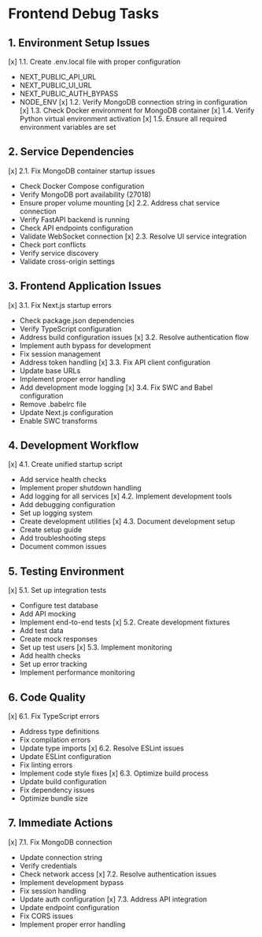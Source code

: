 # Frontend Debug Tasks

## 1. Environment Setup Issues
[x] 1.1. Create .env.local file with proper configuration
  - NEXT_PUBLIC_API_URL
  - NEXT_PUBLIC_UI_URL
  - NEXT_PUBLIC_AUTH_BYPASS
  - NODE_ENV
[x] 1.2. Verify MongoDB connection string in configuration
[x] 1.3. Check Docker environment for MongoDB container
[x] 1.4. Verify Python virtual environment activation
[x] 1.5. Ensure all required environment variables are set

## 2. Service Dependencies
[x] 2.1. Fix MongoDB container startup issues
  - Check Docker Compose configuration
  - Verify MongoDB port availability (27018)
  - Ensure proper volume mounting
[x] 2.2. Address chat service connection
  - Verify FastAPI backend is running
  - Check API endpoints configuration
  - Validate WebSocket connection
[x] 2.3. Resolve UI service integration
  - Check port conflicts
  - Verify service discovery
  - Validate cross-origin settings

## 3. Frontend Application Issues
[x] 3.1. Fix Next.js startup errors
  - Check package.json dependencies
  - Verify TypeScript configuration
  - Address build configuration issues
[x] 3.2. Resolve authentication flow
  - Implement auth bypass for development
  - Fix session management
  - Address token handling
[x] 3.3. Fix API client configuration
  - Update base URLs
  - Implement proper error handling
  - Add development mode logging
[x] 3.4. Fix SWC and Babel configuration
  - Remove .babelrc file
  - Update Next.js configuration
  - Enable SWC transforms

## 4. Development Workflow
[x] 4.1. Create unified startup script
  - Add service health checks
  - Implement proper shutdown handling
  - Add logging for all services
[x] 4.2. Implement development tools
  - Add debugging configuration
  - Set up logging system
  - Create development utilities
[x] 4.3. Document development setup
  - Create setup guide
  - Add troubleshooting steps
  - Document common issues

## 5. Testing Environment
[x] 5.1. Set up integration tests
  - Configure test database
  - Add API mocking
  - Implement end-to-end tests
[x] 5.2. Create development fixtures
  - Add test data
  - Create mock responses
  - Set up test users
[x] 5.3. Implement monitoring
  - Add health checks
  - Set up error tracking
  - Implement performance monitoring

## 6. Code Quality
[x] 6.1. Fix TypeScript errors
  - Address type definitions
  - Fix compilation errors
  - Update type imports
[x] 6.2. Resolve ESLint issues
  - Update ESLint configuration
  - Fix linting errors
  - Implement code style fixes
[x] 6.3. Optimize build process
  - Update build configuration
  - Fix dependency issues
  - Optimize bundle size

## 7. Immediate Actions
[x] 7.1. Fix MongoDB connection
  - Update connection string
  - Verify credentials
  - Check network access
[x] 7.2. Resolve authentication issues
  - Implement development bypass
  - Fix session handling
  - Update auth configuration
[x] 7.3. Address API integration
  - Update endpoint configuration
  - Fix CORS issues
  - Implement proper error handling 